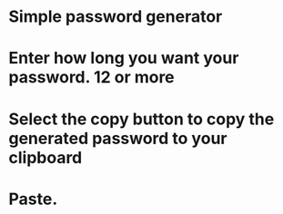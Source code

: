 # Simple password generator
# Enter how long you want your password. 12 or more
# Select the copy button to copy the generated password to your clipboard
# Paste.
